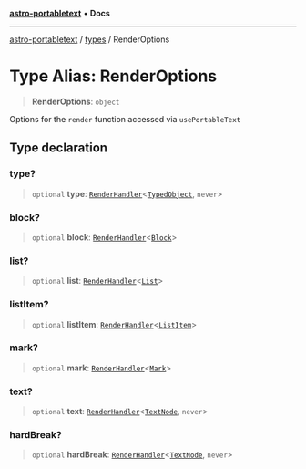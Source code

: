 [**astro-portabletext**](../../README.md) • **Docs**

***

[astro-portabletext](../../README.md) / [types](../README.md) / RenderOptions

# Type Alias: RenderOptions

> **RenderOptions**: `object`

Options for the `render` function accessed via `usePortableText`

## Type declaration

### type?

> `optional` **type**: [`RenderHandler`](RenderHandler.md)\<[`TypedObject`](../interfaces/TypedObject.md), `never`\>

### block?

> `optional` **block**: [`RenderHandler`](RenderHandler.md)\<[`Block`](../interfaces/Block.md)\>

### list?

> `optional` **list**: [`RenderHandler`](RenderHandler.md)\<[`List`](List.md)\>

### listItem?

> `optional` **listItem**: [`RenderHandler`](RenderHandler.md)\<[`ListItem`](ListItem.md)\>

### mark?

> `optional` **mark**: [`RenderHandler`](RenderHandler.md)\<[`Mark`](../interfaces/Mark.md)\>

### text?

> `optional` **text**: [`RenderHandler`](RenderHandler.md)\<[`TextNode`](TextNode.md), `never`\>

### hardBreak?

> `optional` **hardBreak**: [`RenderHandler`](RenderHandler.md)\<[`TextNode`](TextNode.md), `never`\>
